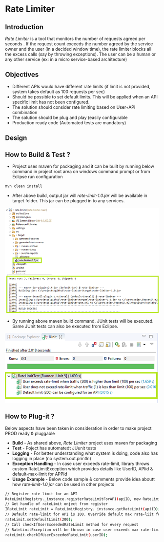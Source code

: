 # Rate Limiter

## Introduction 
*Rate Limiter* is a tool that monitors the number of requests agreed per seconds . If the request count exceeds the number agreed by the service owner and the user (in a decided window time), the rate limiter blocks all the excess calls (say by throwing exceptions). The user can be a human or any other service (ex: in a micro service-based architecture)

## Objectives

- Different APIs would have different rate limits (if limit is not provided, system takes default as 100 requests per sec)
- Should be possible to set default limits. This will be applied when an API specific limit has not been configured.
- The solution should consider rate limiting based on User+API combination
- The solution should be plug and play (easily configurable
- Production ready code (Automated tests are mandatory)

## Design

## How to Build & Test ?

- Project uses maven for packaging and it can be built by running below command in project root area on windows command prompt or from Eclipse run configuration
```sh
mvn clean install
```
- After above build, output jar will *rate-limit-1.0.jar* will be available in target folder. This jar can be plugged in to any services.

![Screenshot](mvn-build.png) <!-- .element height="100%" width="100%" -->

- By running above maven build command, JUnit tests will be executed. Same JUnit tests can also be executed from Eclipse. 

![Screenshot](junit-test-automation.png) <!-- .element height="100%" width="100%" -->

## How to Plug-it ?

Below aspects have been taken in consideration in order to make project PROD ready & pluggable

- **Build** - As shared above, *Rate Limiter* project uses maven for packaging
- **Test** - Poject has automatedt JUunit tests
- **Logging** - For better understanding what system is doing, code also has logging in place (no system.out.println)
- **Exception Handling** - In case user exceeds rate-limit, library throws custom RateLimitException which provides details like UserID, APIid & default-max-limit for APPId
- **Usage Example** - Below code sample & comments provide idea aboutt how *rate-limit-1.0.jar* can be used in other projects
```sh
// Register rate-limit for an API
RateLimitRegistry._instance.registerRateLimitForAPI(apiID, new RateLimitImpl(apiID)); 
// Get handle of rateLimit onject from register
IRateLimit rateLimit = RateLimitRegistry._instance.getRateLimit(apiID);
// Default rate-limit for API is 100. Override default max rate-liit for API if required
rateLimit.setDefaultLimit(200);
// Call checkIfUserExceededRateLimit method for every request
// RateLimitException will be thrown in case user exceeds max rate-limit for API
rateLimit.checkIfUserExceededRateLimit(userID);
```


